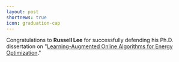```yaml
---
layout: post
shortnews: true
icon: graduation-cap
---
```


Congratulations to **Russell Lee** for successfully defending his Ph.D. dissertation on "[Learning-Augmented Online Algorithms for Energy Optimization](https://www.cics.umass.edu/events/phd-thesis-defense-russell-lee)."